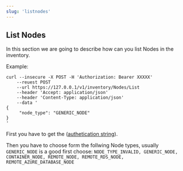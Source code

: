 ```yaml
---
slug: 'listnodes'
---
```


## List Nodes

In this section we are going to describe how can you list Nodes in the inventory.

Example:
```
curl --insecure -X POST -H 'Authorization: Bearer XXXXX'      
	--reuest POST      
	--url https://127.0.0.1/v1/inventory/Nodes/List
	--header 'Accept: application/json'
	--header 'Content-Type: application/json'
	--data '
{
     "node_type": "GENERIC_NODE"
}
'
```
First you have to get the (<a href="https://percona-pmm.readme.io/reference/authentication">authetication string</a>).

Then you have to choose form the follwing Node types, usually `GENERIC_NODE` is a good first choose:
`NODE_TYPE_INVALID, GENERIC_NODE, CONTAINER_NODE, REMOTE_NODE, REMOTE_RDS_NODE, REMOTE_AZURE_DATABASE_NODE`




